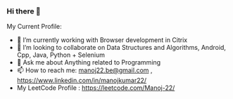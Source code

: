 ### Hi there 👋

My Current Profile:

- 🔭 I’m currently working with Browser development in Citrix
- 👯 I’m looking to collaborate on Data Structures and Algorithms, Android, Cpp, Java, Python + Selenium
- 💬 Ask me about Anything related to Programming 
- 📫 How to reach me: manoj22.be@gmail.com , https://www.linkedin.com/in/manojkumar22/
- My LeetCode Profile : https://leetcode.com/Manoj-22/

